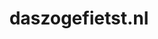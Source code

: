 ---
layout: post
title:  "daszogefietst.nl"
internal_url:  "/data/daszogefietst.nl.html"
categories: dutchgov
---